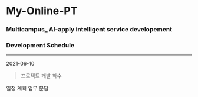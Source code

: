 # My-Online-PT

### Multicampus_ AI-apply intelligent service developement


### Development Schedule
---
2021-06-10
> 프로젝트 개발 착수

일정 계획
업무 분담


